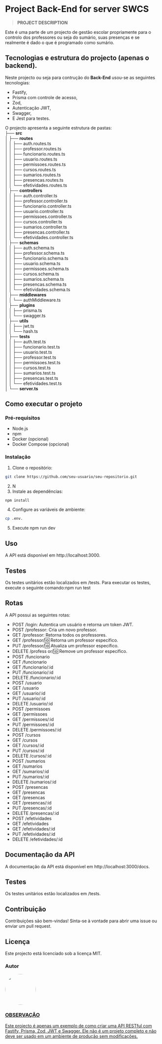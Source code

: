 # Project Back-End for server SWCS
> <b>PROJECT DESCRIPTION</b> <br/>
<p>Este é uma parte de um projecto de gestão escolar propriamente para o controlo dos professores ou seja do sumário, suas presenças e se realmente é dado o que é programado como sumário.</p>

## Tecnologias e estrutura do projecto (apenas o backend).

<p style="font-style:justify;">Neste projecto ou seja para contrução do <b>Back-End</b> usou-se as seguintes tecnologias:</p>

- Fastify,
- Prisma com controle de acesso, 
- Zod, 
- Autenticação JWT, 
- Swagger, 
- E Jest para testes.

 O projecto apresenta a seguinte estrutura de pastas:<br>
 ├── <b>src</b><br>
 │   ├── <b>routes</b><br>
 │   │   ├── auth.routes.ts<br>
 │   │   ├── professor.routes.ts<br>
 │   │   ├── funcionario.routes.ts<br>
 │   │   ├── usuario.routes.ts<br>
 │   │   ├── permissoes.routes.ts<br>
 │   │   ├── cursos.routes.ts<br>
 │   │   ├── sumarios.routes.ts<br>
 │   │   ├── presencas.routes.ts<br>
 │   │   └── efetividades.routes.ts<br>
 │   ├── <b>controllers</b><br>
 │   │   ├── auth.controller.ts<br>
 │   │   ├── professor.controller.ts<br>
 │   │   ├── funcionario.controller.ts<br>
 │   │   ├── usuario.controller.ts<br>
 │   │   ├── permissoes.controller.ts<br>
 │   │   ├── cursos.controller.ts<br>
 │   │   ├── sumarios.controller.ts<br>
 │   │   ├── presencas.controller.ts<br>
 │   │   └── efetividades.controller.ts<br>
 │   ├── <b>schemas</b><br>
 │   │   ├── auth.schema.ts<br>
 │   │   ├── professor.schema.ts<br>
 │   │   ├── funcionario.schema.ts<br>
 │   │   ├── usuario.schema.ts<br>
 │   │   ├── permissoes.schema.ts<br>
 │   │   ├── cursos.schema.ts<br>
 │   │   ├── sumarios.schema.ts<br>
 │   │   ├── presencas.schema.ts<br>
 │   │   └── efetividades.schema.ts<br>
 │   ├── <b>middlewares</b><br>
 │   │   └── authMiddleware.ts<br>
 │   ├── <b>plugins</b><br>
 │   │   ├── prisma.ts<br>
 │   │   └── swagger.ts<br>
 │   ├── <b>utils</b><br>
 │   │   ├── jwt.ts<br>
 │   │   └── hash.ts<br>
 │   ├── <b>tests</b><br>
 │   │   ├── auth.test.ts<br>
 │   │   ├── funcionario.test.ts<br>
 │   │   ├── usuario.test.ts<br>
 │   │   ├── professor.test.ts<br>
 │   │   ├── permissoes.test.ts<br>
 │   │   ├── cursos.test.ts<br>
 │   │   ├── sumarios.test.ts<br>
 │   │   ├── presencas.test.ts<br>
 │   │   └── efetividades.test.ts<br>
 │   └── <b>server.ts</b><br>
</p>

## Como executar o projeto
### Pré-requisitos
- Node.js
- npm
- Docker (opcional)
- Docker Compose (opcional)

### Instalação
1. Clone o repositório:
```bash
git clone https://github.com/seu-usuario/seu-repositorio.git
```
2. N
3. Instale as dependências:
```bash
npm install
```
4. Configure as variáveis de ambiente:
```bash
cp .env.
```
5. Execute
npm run dev

## Uso
A API está disponível em http://localhost:3000.

## Testes
Os testes unitários estão localizados em /tests.
Para executar os testes, execute o seguinte comando:npm run test

## Rotas
A API possui as seguintes rotas:
- POST /login: Autentica um usuário e retorna um token JWT.
- POST /professor: Cria um novo professor.
- GET /professor: Retorna todos os professores.
- GET /professor/:id: Retorna um professor específico.
- PUT /professor/:id: Atualiza um professor específico.
- DELETE /profess
or/:id: Remove um professor específico.
- POST /funcionario
- GET /funcionario
- GET /funcionario/:id
- PUT /funcionario/:id
- DELETE /funcionario/:id
- POST /usuario
- GET /usuario
- GET /usuario/:id
- PUT /usuario/:id
- DELETE /usuario/:id
- POST /permissoes
- GET /permissoes
- GET /permissoes/:id
- PUT /permissoes/:id
- DELETE /permissoes/:id
- POST /cursos
- GET /cursos
- GET /cursos/:id
- PUT /cursos/:id
- DELETE /cursos/:id
- POST /sumarios
- GET /sumarios
- GET /sumarios/:id
- PUT /sumarios/:id
- DELETE /sumarios/:id
- POST /presencas
- GET /presencas
- GET /presencas
- GET /presencas/:id
- PUT /presencas/:id
- DELETE /presencas/:id
- POST /efetividades
- GET /efetividades
- GET /efetividades/:id
- PUT /efetividades/:id
- DELETE /efetividades/:id

## Documentação da API
A documentação da API está disponível em http://localhost:3000/docs.

## Testes
Os testes unitários estão localizados em /tests.

## Contribuição
Contribuições são bem-vindas! Sinta-se à vontade para abrir uma issue ou enviar um pull request.

## Licença
Este projecto  está licenciado sob a licença MIT.

### Autor
<a href="https://github.com/ronydevdesgn">
 <img style="border-radius: 50%;" src="https://avatars.githubusercontent.com/u/82418215?v=4" width="100px;" alt=""/>

 ### OBSERVAÇÃO
 <p>Este projecto é apenas um exemplo de como criar uma API RESTful com Fastify, Prisma, Zod, JWT e Swagger. Ele não é um projeto completo e não deve ser usado em um ambiente de produção sem modificações.</p>
